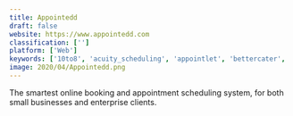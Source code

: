```yaml
---
title: Appointedd
draft: false 
website: https://www.appointedd.com
classification: ['']
platform: ['Web']
keywords: ['10to8', 'acuity_scheduling', 'appointlet', 'bettercater', 'bookafy', 'detailpro_pos', 'docmein', 'fons', 'launch27', 'luma_health', 'mend', 'reservio', 'schedulicity', 'simplybook.me', 'timify', 'wellnessliving', 'canumeet', 'fitdegree']
image: 2020/04/Appointedd.png
---
```

The smartest online booking and appointment scheduling system, for both small businesses and enterprise clients.